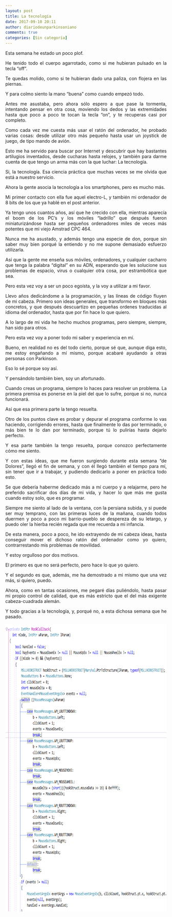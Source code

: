```yaml
---
layout: post
title: La tecnología
date: 2017-09-10 20:11
author: diariodeunparkinsoniano
comments: true
categories: [Sin categoría]
---
```

<p style="text-align:justify;">Esta semana he estado un poco plof.</p>
<p style="text-align:justify;">He tenido todo el cuerpo agarrotado, como si me hubieran pulsado en la tecla “off”.</p>
<p style="text-align:justify;">Te quedas molido, como si te hubieran dado una paliza, con flojera en las piernas.</p>
<p style="text-align:justify;">Y para colmo siento la mano “buena” como cuando empezó todo.</p>
<p style="text-align:justify;">Antes me asustaba, pero ahora sólo espero a que pase la tormenta, intentando pensar en otra cosa, moviendo los dedos y las extremidades hasta que poco a poco te tocan la tecla “on”, y te recuperas casi por completo.</p>
<p style="text-align:justify;">Como cada vez me cuesta más usar el ratón del ordenador, he probado varias cosas: desde utilizar otro más pequeño hasta usar un joystick de juego, de tipo mando de avión.</p>
<p style="text-align:justify;">Esto me ha servido para buscar por Internet y descubrir que hay bastantes artilugios inventados, desde cucharas hasta relojes, y también para darme cuenta de que tengo un arma más con la que luchar: La tecnología.</p>
<p style="text-align:justify;">Si, la tecnología. Esa ciencia práctica que muchas veces se me olvida que está a nuestro servicio.</p>
<p style="text-align:justify;">Ahora la gente asocia la tecnología a los smartphones, pero es mucho más.</p>
<p style="text-align:justify;">Mi primer contacto con ella fue aquel electro-L, y también mi ordenador de 8 bits de los que ya hablé en el post anterior.</p>
<p style="text-align:justify;">Ya tengo unos cuantos años, así que he crecido con ella, mientras aparecía el boom de los PC’s y los móviles “ladrillo” que después fueron miniaturizándose hasta ser pequeños ordenadores miles de veces más potentes que mi viejo Amstrad CPC 464.</p>
<p style="text-align:justify;">Nunca me ha asustado, y además tengo una especie de don, porque sin saber muy bien porqué la entiendo y no me supone demasiado esfuerzo utilizarla.</p>
<p style="text-align:justify;">Así que la gente me enseña sus móviles, ordenadores, y cualquier cacharro que tenga la palabra “digital” en su ADN, esperando que les solucione sus problemas de espacio, virus o cualquier otra cosa, por estrambótica que sea.</p>
<p style="text-align:justify;">Pero esta vez voy a ser un poco egoísta, y la voy a utilizar a mi favor.</p>
<p style="text-align:justify;">Llevo años dedicándome a la programación, y las líneas de código fluyen de mi cabeza. Primero son ideas generales, que transformo en bloques más concretos, y que después descuartizo en pequeñas ordenes traducidas al idioma del ordenador, hasta que por fin hace lo que quiero.</p>
<p style="text-align:justify;">A lo largo de mi vida he hecho muchos programas, pero siempre, siempre, han sido para otros.</p>
<p style="text-align:justify;">Pero esta vez voy a poner todo mi saber y experiencia en mí.</p>
<p style="text-align:justify;">Bueno, en realidad no es del todo cierto, porque sé que, aunque diga esto, me estoy engañando a mí mismo, porque acabaré ayudando a otras personas con Parkinson.</p>
<p style="text-align:justify;">Eso lo sé porque soy así.</p>
<p style="text-align:justify;">Y pensándolo también bien, soy un afortunado.</p>
<p style="text-align:justify;">Cuando creas un programa, siempre lo haces para resolver un problema. La primera premisa es ponerse en la piel del que lo sufre, porque si no, nunca funcionará.</p>
<p style="text-align:justify;">Así que esa primera parte la tengo resuelta.</p>
<p style="text-align:justify;">Otro de los puntos clave es probar y depurar el programa conforme lo vas haciendo, corrigiendo errores, hasta que finalmente lo das por terminado, o más bien te lo dan por terminado, porque tú lo pulirías hasta dejarlo perfecto.</p>
<p style="text-align:justify;">Y esa parte también la tengo resuelta, porque conozco perfectamente cómo me siento.</p>
<p style="text-align:justify;">Y con estas ideas, que me fueron surgiendo durante esta semana “de Dolores”, llegó el fin de semana, y con él llegó también el tiempo para mí, sin tener que ir a trabajar, y pudiendo dedicarlo a poner en práctica todo esto.</p>
<p style="text-align:justify;">Se que debería haberme dedicado más a mí cuerpo y a relajarme, pero he preferido sacrificar dos días de mi vida, y hacer lo que más me gusta cuando estoy solo, que es programar.</p>
<p style="text-align:justify;">Siempre me siento al lado de la ventana, con la persiana subida, y si puede ser muy temprano, con las primeras luces de la mañana, cuando todos duermen y poco a poco mi barrio-pueblo se despereza de su letargo, y puedo oler la hierba recién regada que me recuerda a mi infancia.</p>
<p style="text-align:justify;">De esta manera, poco a poco, he ido extrayendo de mi cabeza ideas, hasta conseguir mover el dichoso ratón del ordenador como yo quiero, contrarrestando mis problemas de movilidad.</p>
<p style="text-align:justify;">Y estoy orgulloso por dos motivos.</p>
<p style="text-align:justify;">El primero es que no será perfecto, pero hace lo que yo quiero.</p>
<p style="text-align:justify;">Y el segundo es que, además, me ha demostrado a mi mismo que una vez más, si quiero, puedo.</p>
<p style="text-align:justify;">Ahora, como en tantas ocasiones, me pegaré días puliéndolo, hasta pasar mi propio control de calidad, que es más estricto que el del más exigente cabeza-cuadrada alemán.</p>
<p style="text-align:justify;">Y todo gracias a la tecnología, y, porqué no, a esta dichosa semana que he pasado.</p>
<img class="img-fluid"  clasXs="alignnone size-full wp-image-390" src="/assets/images/2017/09/tecnologia.png" alt="Tecnologia" width="854" height="897" />

